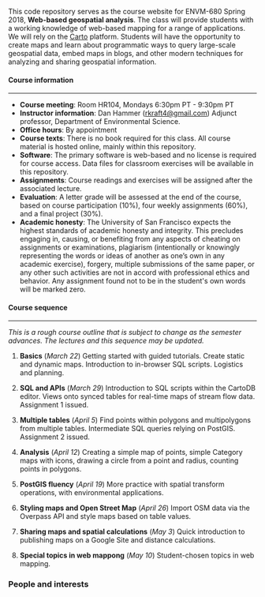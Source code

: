 This code repository serves as the course website for ENVM-680 Spring 2018, **Web-based geospatial analysis**.  The class will provide students with a working knowledge of web-based mapping for a range of applications.  We will rely on the [Carto](http://www.carto.com) platform.  Students will have the opportunity to create maps and learn about programmatic ways to query large-scale geospatial data, embed maps in blogs, and other modern techniques for analyzing and sharing geospatial information.  

#### Course information
----

- **Course meeting**: Room HR104, Mondays 6:30pm PT - 9:30pm PT
- **Instructor information**: Dan Hammer ([rkraft4@gmail.com](mailto:rkraft4@gmail.com)) Adjunct professor, Department of Environmental Science.
- **Office hours**: By appointment
- **Course texts**: There is no book required for this class. All course material is hosted online, mainly within this repository.
- **Software**: The primary software is web-based and no license is required for course access.  Data files for classroom exercises will be available in this repository.
- **Assignments**: Course readings and exercises will be assigned after the associated lecture.
- **Evaluation**: A letter grade will be assessed at the end of the course, based on course participation (10%), four weekly assignments (60%), and a final project (30%).
- **Academic honesty**: The University of San Francisco expects the highest standards of academic honesty and integrity. This precludes engaging in, causing, or benefiting from any aspects of cheating on assignments or examinations, plagiarism (intentionally or knowingly representing the words or ideas of another as one’s own in any academic exercise), forgery, multiple submissions of the same paper, or any other such activities are not in accord with professional ethics and behavior. Any assignment found not to be in the student's own words will be marked zero.

#### Course sequence
----
_This is a rough course outline that is subject to change as the semester advances.  The lectures and this sequence may be updated._

1. **Basics** (_March 22_)   Getting started with guided tutorials.  Create static and dynamic maps.  Introduction to in-browser SQL scripts.  Logistics and planning.  

2. **SQL and APIs** (_March 29_)  Introduction to SQL scripts within the CartoDB editor.  Views onto synced tables for real-time maps of stream flow data.  Assignment 1 issued.

3. **Multiple tables** (_April 5_) Find points within polygons and multipolygons from multiple tables. Intermediate SQL queries relying on PostGIS.  Assignment 2 issued.

4. **Analysis** (_April 12_)  Creating a simple map of points, simple Category maps with icons, drawing a circle from a point and radius, counting points in polygons.

5. **PostGIS fluency** (_April 19_) More practice with spatial transform operations, with environmental applications.

6. **Styling maps and Open Street Map** (_April 26_) Import OSM data via the Overpass API and style maps based on table values.

7. **Sharing maps and spatial calculations** (_May 3_) Quick introduction to publishing maps on a Google Site and distance calculations.

8. **Special topics in web mappong** (_May 10_) Student-chosen topics in web mapping.

### People and interests

